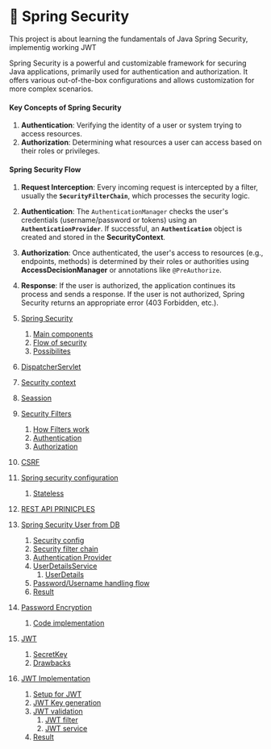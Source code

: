 # 🔐 Spring Security

This project is about learning the fundamentals of Java Spring Security, implementig working JWT

Spring Security is a powerful and customizable framework for securing Java applications, primarily used for authentication and authorization. It offers various out-of-the-box configurations and allows customization for more complex scenarios.

#### Key Concepts of Spring Security

1. **Authentication**: Verifying the identity of a user or system trying to access resources.
2. **Authorization**: Determining what resources a user can access based on their roles or privileges.

#### Spring Security Flow

1. **Request Interception**: Every incoming request is intercepted by a filter, usually the **`SecurityFilterChain`**, which processes the security logic.
2. **Authentication**: The `AuthenticationManager` checks the user's credentials (username/password or tokens) using an **`AuthenticationProvider`**. If successful, an **`Authentication`** object is created and stored in the **SecurityContext**.
3. **Authorization**: Once authenticated, the user's access to resources (e.g., endpoints, methods) is determined by their roles or authorities using **AccessDecisionManager** or annotations like `@PreAuthorize`.
4. **Response**: If the user is authorized, the application continues its process and sends a response. If the user is not authorized, Spring Security returns an appropriate error (403 Forbidden, etc.).



1. [Spring Security](./)
   1. [Main components](spring-security/main-components.md)
   2. [Flow of security](spring-security/flow-of-security.md)
   3. [Possibilites](spring-security/what-are-possibilites.md)
2. [DispatcherServlet](spring-security/dispatcherservlet.md)
3. [Security context](spring-security/security-context.md)
4. [Seassion](spring-security/seassion.md)
5. [Security Filters](spring-security/security-filters/)
   1. [How Filters work](spring-security/security-filters/how-filters-work.md)
   2. [Authentication](spring-security/security-filters/authentication.md)
   3. [Authorization](spring-security/security-filters/authorization.md)
6. [CSRF](spring-security/csrf.md)
7. [Spring security configuration](spring-security/spring-security-configuration/)
   1. [Stateless](spring-security/spring-security-configuration/stateless.md)
8. [REST API PRINICPLES](spring-security/rest-api-principles.md)
9. [Spring Security User from DB](spring-security/spring-security-user-from-db/)
   1. [Security config](spring-security/spring-security-user-from-db/securityconfig.md)
   2. [Security filter chain](spring-security/spring-security-user-from-db/securityfilterchain.md)
   3. [Authentication Provider](spring-security/spring-security-user-from-db/authenticationprovider.md)
   4. [UserDetailsService](spring-security/spring-security-user-from-db/userdetailsservice/)
      1. [UserDetails](spring-security/spring-security-user-from-db/userdetailsservice/userdetails.md)
   5. [Password/Username handling flow](spring-security/spring-security-user-from-db/password-username-handling-flow.md)
   6. [Result](spring-security/spring-security-user-from-db/result.md)
10. [Password Encryption](spring-security/password-encryption/)
    1. [Code implementation](spring-security/password-encryption/code-implementation.md)
11. [JWT](spring-security/jwt/)
    1. [SecretKey](spring-security/jwt/secretkey.md)
    2. [Drawbacks](spring-security/jwt/drawbacks.md)
12. [JWT Implementation](spring-security/jwt-implementation/)
    1. [Setup for JWT](spring-security/jwt-implementation/setup-for-jwt.md)
    2. [JWT Key generation](spring-security/jwt-implementation/jwt-key-generation.md)
    3. [JWT validation](spring-security/jwt-implementation/jwt-validating/)
       1. [JWT filter](spring-security/jwt-implementation/jwt-validating/jwt-filter.md)
       2. [JWT service](spring-security/jwt-implementation/jwt-validating/jwtservice.md)
    4. [Result](spring-security/spring-security-user-from-db/result.md)






